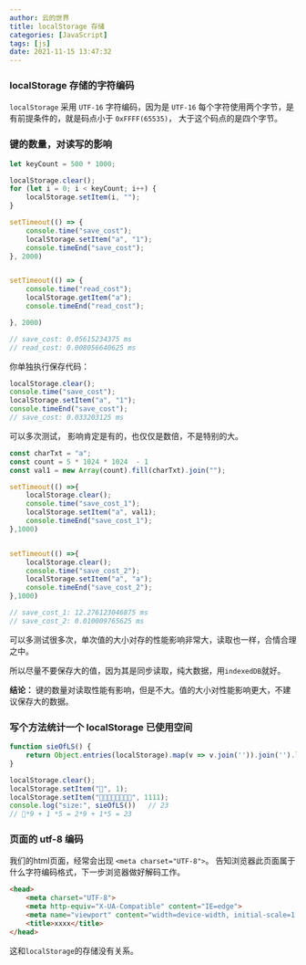 ```yaml
---
author: 云的世界
title: localStorage 存储
categories: [JavaScript]
tags: [js]
date: 2021-11-15 13:47:32
---
```


<Boxx changeTime="30000"/>

### localStorage 存储的字符编码
`localStorage` 采用 `UTF-16` 字符编码，因为是 `UTF-16` 每个字符使用两个字节，是有前提条件的，就是码点小于 `0xFFFF(65535)`， 大于这个码点的是四个字节。

### 键的数量，对读写的影响
```js
let keyCount = 500 * 1000;

localStorage.clear();
for (let i = 0; i < keyCount; i++) {
    localStorage.setItem(i, "");
}

setTimeout(() => {
    console.time("save_cost");
    localStorage.setItem("a", "1");
    console.timeEnd("save_cost");
}, 2000)


setTimeout(() => {
    console.time("read_cost");
    localStorage.getItem("a");
    console.timeEnd("read_cost");

}, 2000)

// save_cost: 0.05615234375 ms
// read_cost: 0.008056640625 ms
```
你单独执行保存代码：
```js
localStorage.clear();    
console.time("save_cost");
localStorage.setItem("a", "1");
console.timeEnd("save_cost");
// save_cost: 0.033203125 ms
```
可以多次测试， 影响肯定是有的，也仅仅是数倍，不是特别的大。
```js
const charTxt = "a";
const count = 5 * 1024 * 1024  - 1
const val1 = new Array(count).fill(charTxt).join("");

setTimeout(() =>{
    localStorage.clear();
    console.time("save_cost_1");
    localStorage.setItem("a", val1);
    console.timeEnd("save_cost_1");
},1000)


setTimeout(() =>{
    localStorage.clear();
    console.time("save_cost_2");
    localStorage.setItem("a", "a");
    console.timeEnd("save_cost_2");
},1000)

// save_cost_1: 12.276123046875 ms
// save_cost_2: 0.010009765625 ms
```
可以多测试很多次，单次值的大小对存的性能影响非常大，读取也一样，合情合理之中。

所以尽量不要保存大的值，因为其是同步读取，纯大数据，用`indexedDB`就好。

**结论：** 键的数量对读取性能有影响，但是不大。值的大小对性能影响更大，不建议保存大的数据。

### 写个方法统计一个 localStorage 已使用空间
```js
function sieOfLS() {
    return Object.entries(localStorage).map(v => v.join('')).join('').length;
}

localStorage.clear();
localStorage.setItem("🔴", 1);
localStorage.setItem("🔴🔴🔴🔴🔴🔴🔴🔴", 1111);
console.log("size:", sieOfLS())   // 23
// 🔴*9 + 1 *5 = 2*9 + 1*5 = 23
```

### 页面的 utf-8 编码
我们的html页面，经常会出现 `<meta charset="UTF-8">`。
告知浏览器此页面属于什么字符编码格式，下一步浏览器做好解码工作。
```html
<head>
    <meta charset="UTF-8">
    <meta http-equiv="X-UA-Compatible" content="IE=edge">
    <meta name="viewport" content="width=device-width, initial-scale=1.0">
    <title>xxxx</title>
</head>
```
这和`localStorage`的存储没有关系。
